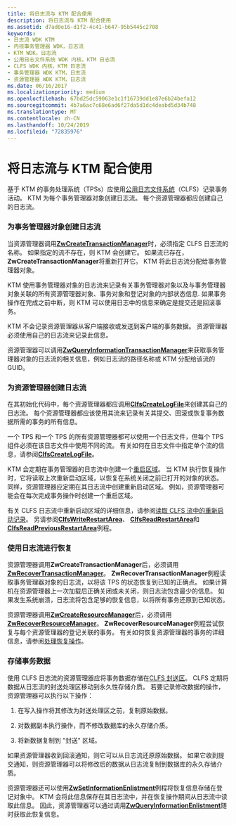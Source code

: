 ```yaml
---
title: 将日志流与 KTM 配合使用
description: 将日志流与 KTM 配合使用
ms.assetid: d7ad0e16-d1f2-4c41-b647-95b5445c2708
keywords:
- 日志流 WDK KTM
- 内核事务管理器 WDK，日志流
- KTM WDK，日志流
- 公用日志文件系统 WDK 内核，KTM 日志流
- CLFS WDK 内核，KTM 日志流
- 事务管理器 WDK KTM，日志流
- 资源管理器 WDK KTM，日志流
ms.date: 06/16/2017
ms.localizationpriority: medium
ms.openlocfilehash: 67bd25dc59063e1c1f16739dd1e87e6b24befa12
ms.sourcegitcommit: 4b7a6ac7c68e6ad6f27da5d1dc4deabd5d34b748
ms.translationtype: MT
ms.contentlocale: zh-CN
ms.lasthandoff: 10/24/2019
ms.locfileid: "72835976"
---
```

# <a name="using-log-streams-with-ktm"></a>将日志流与 KTM 配合使用


基于 KTM 的事务处理系统（TPSs）应使用[公用日志文件系统](using-common-log-file-system.md)（CLFS）记录事务活动。 KTM 为每个事务管理器对象创建日志流。 每个资源管理器都应创建自己的日志流。

### <a name="creating-log-streams-for-transaction-manager-objects"></a>为事务管理器对象创建日志流

当资源管理器调用[**ZwCreateTransactionManager**](https://docs.microsoft.com/windows-hardware/drivers/ddi/wdm/nf-wdm-ntcreatetransactionmanager)时，必须指定 CLFS 日志流的名称。 如果指定的流不存在，则 KTM 会创建它。 如果流已存在， **ZwCreateTransactionManager**将重新打开它。 KTM 将此日志流分配给事务管理器对象。

KTM 使用事务管理器对象的日志流来记录有关事务管理器对象以及与事务管理器对象关联的所有资源管理器对象、事务对象和登记对象的内部状态信息. 如果事务操作在完成之前中断，则 KTM 可以使用日志中的信息来确定是提交还是回滚事务。

KTM 不会记录资源管理器从客户端接收或发送到客户端的事务数据。 资源管理器必须使用自己的日志流来记录此信息。

资源管理器可以调用[**ZwQueryInformationTransactionManager**](https://docs.microsoft.com/windows-hardware/drivers/ddi/wdm/nf-wdm-ntqueryinformationtransactionmanager)来获取事务管理器对象的日志流的相关信息，例如日志流的路径名称或 KTM 分配给该流的 GUID。

### <a name="creating-log-streams-for-resource-managers"></a>为资源管理器创建日志流

在其初始化代码中，每个资源管理器都应调用[**ClfsCreateLogFile**](https://docs.microsoft.com/windows-hardware/drivers/ddi/wdm/nf-wdm-clfscreatelogfile)来创建其自己的日志流。 每个资源管理器都应该使用其流来记录有关其提交、回滚或恢复事务数据所需的事务的所有信息。

一个 TPS 和一个 TPS 的所有资源管理器都可以使用一个日志文件，但每个 TPS 组件必须在该日志文件中使用不同的流。 有关如何在日志文件中指定单个流的信息，请参阅[**ClfsCreateLogFile**](https://docs.microsoft.com/windows-hardware/drivers/ddi/wdm/nf-wdm-clfscreatelogfile)。

KTM 会定期在事务管理器的日志流中创建一个[重启区域](reading-restart-records-from-a-clfs-stream.md)。 当 KTM 执行恢复操作时，它将读取上次重新启动区域，以恢复在系统关闭之前已打开的对象的状态。 同样，资源管理器应定期在其日志流中创建重新启动区域。 例如，资源管理器可能会在每次完成事务操作时创建一个重启区域。

有关 CLFS 日志流中重新启动区域的详细信息，请参阅[读取 CLFS 流中的重新启动记录](reading-restart-records-from-a-clfs-stream.md)。 另请参阅[**ClfsWriteRestartArea**](https://docs.microsoft.com/windows-hardware/drivers/ddi/wdm/nf-wdm-clfswriterestartarea)、 [**ClfsReadRestartArea**](https://docs.microsoft.com/windows-hardware/drivers/ddi/wdm/nf-wdm-clfsreadrestartarea)和[**ClfsReadPreviousRestartArea**](https://docs.microsoft.com/windows-hardware/drivers/ddi/wdm/nf-wdm-clfsreadpreviousrestartarea)例程。

### <a name="using-log-streams-for-recovery"></a>使用日志流进行恢复

资源管理器调用**ZwCreateTransactionManager**后，必须调用[**ZwRecoverTransactionManager**](https://docs.microsoft.com/windows-hardware/drivers/ddi/wdm/nf-wdm-ntrecovertransactionmanager)。 **ZwRecoverTransactionManager**例程读取事务管理器对象的日志流，以将该 TPS 的状态恢复到已知的正确点。 如果计算机在资源管理器上一次加载后正确关闭或未关闭，则日志流包含最少的信息。 如果发生系统崩溃，日志流将包含足够的恢复信息，以将所有事务还原到已知状态。

资源管理器调用[**ZwCreateResourceManager**](https://docs.microsoft.com/windows-hardware/drivers/ddi/wdm/nf-wdm-ntcreateresourcemanager)后，必须调用[**ZwRecoverResourceManager**](https://docs.microsoft.com/windows-hardware/drivers/ddi/wdm/nf-wdm-ntrecoverresourcemanager)。 **ZwRecoverResourceManager**例程尝试恢复与每个资源管理器的登记关联的事务。 有关如何恢复资源管理器的事务的详细信息，请参阅[处理恢复操作](handling-recovery-operations.md)。

### <a name="storing-transaction-data"></a>存储事务数据

使用 CLFS 日志流的资源管理器应将事务数据存储在[CLFS 封送区](clfs-marshalling-areas.md)。 CLFS 定期将数据从日志流的封送处理区移动到永久性存储介质。 若要记录修改数据的操作，资源管理器可以执行以下操作：

1.  在写入操作将其修改为封送处理区之前，复制原始数据。

2.  对数据副本执行操作，而不修改数据库的永久存储介质。

3.  将新数据复制到 "封送" 区域。

如果资源管理器收到回滚通知，则它可以从日志流还原原始数据。 如果它收到提交通知，则资源管理器可以将修改后的数据从日志流复制到数据库的永久存储介质。

资源管理器还可以使用[**ZwSetInformationEnlistment**](https://docs.microsoft.com/windows-hardware/drivers/ddi/wdm/nf-wdm-ntsetinformationenlistment)例程将恢复信息存储在登记对象中。 KTM 会将此信息保存在其日志流中，并在恢复操作期间从日志流中读取此信息。 因此，资源管理器可以通过调用[**ZwQueryInformationEnlistment**](https://docs.microsoft.com/windows-hardware/drivers/ddi/wdm/nf-wdm-ntqueryinformationenlistment)随时获取此恢复信息。

 

 





